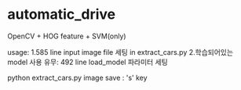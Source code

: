 # automatic_drive
OpenCV + HOG feature + SVM(only)

usage:
1.585 line input image file 세팅 in extract_cars.py
2.학습되어있는 model 사용 유무: 492 line load_model 파라미터 세팅

python extract_cars.py
image save : 's' key